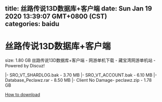 
title: 丝路传说13D数据库+客户端
date: Sun Jan 19 2020 13:39:07 GMT+0800 (CST)    
categories: baidu
---

# 丝路传说13D数据库+客户端
size: 1.80 GB
 丝路传说13D数据库+客户端 - 网游单机下载 - 藏宝湾网游单机站 - Powered by Discuz!
 
|- SRO_VT_SHARDLOG.bak - 3.70 MB
|- SRO_VT_ACCOUNT.bak - 6.10 MB
|- Database_Peclawz.rar - 8.50 MB
|- Client No Damage- peclawz.zip - 1.78 GB

[How to download](https://bpcam.bemobtrk.com/go/2ceec3aa-1ca2-46d6-b9ff-aaa5c184517c?jno=3958)